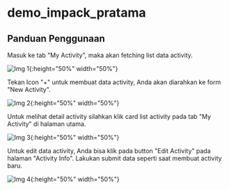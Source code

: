 # demo_impack_pratama

## Panduan Penggunaan

Masuk ke tab "My Activity", maka akan fetching list data activity.

![Img 1](https://github.com/firhanpra/DemoImpack/blob/master/assets/ss1.jpeg){:height="50%" width="50%"}

Tekan Icon "+" untuk membuat data activity, Anda akan diarahkan ke form "New Activity".

![Img 2](https://github.com/firhanpra/DemoImpack/blob/master/assets/ss2.jpeg){:height="50%" width="50%"}

Untuk melihat detail activity silahkan klik card list activity pada tab "My Activity" di halaman utama.

![Img 3](https://github.com/firhanpra/DemoImpack/blob/master/assets/ss3.jpeg){:height="50%" width="50%"}

Untuk edit data activity, Anda bisa klik pada button "Edit Activity" pada halaman "Activity Info".
Lakukan submit data seperti saat membuat activity baru.

![Img 4](https://github.com/firhanpra/DemoImpack/blob/master/assets/ss4.jpeg){:height="50%" width="50%"}
